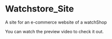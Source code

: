 # Watchstore_Site
 A site for an e-commerce website of a watchShop

You can watch the preview video to check it out.
